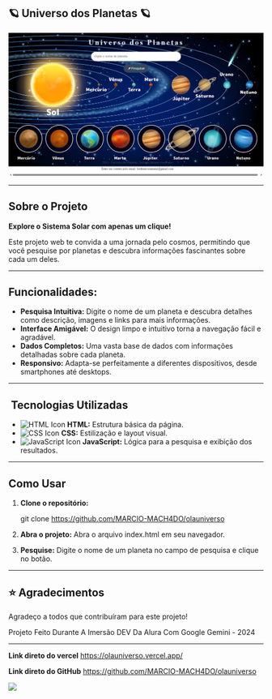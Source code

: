 ## 🪐 Universo dos Planetas 🪐


![tela projeto](img/telaprojeto.png)

---

##  Sobre o Projeto

**Explore o Sistema Solar com apenas um clique!** 

Este projeto web te convida a uma jornada pelo cosmos, permitindo que você pesquise por planetas e descubra informações fascinantes sobre cada um deles. 


---

## Funcionalidades:
* **Pesquisa Intuitiva:** Digite o nome de um planeta e descubra detalhes como descrição, imagens e links para mais informações.
* **Interface Amigável:** O design limpo e intuitivo torna a navegação fácil e agradável.
* **Dados Completos:** Uma vasta base de dados com informações detalhadas sobre cada planeta.
* **Responsivo:** Adapta-se perfeitamente a diferentes dispositivos, desde smartphones até desktops.




---

## ️ Tecnologias Utilizadas
*  ![HTML Icon](https://img.icons8.com/color/48/000000/html-5.png) **HTML:** Estrutura básica da página.
*  ![CSS Icon](https://img.icons8.com/color/48/000000/css3.png) **CSS:** Estilização e layout visual.
*  ![JavaScript Icon](https://img.icons8.com/color/48/000000/javascript.png) **JavaScript:** Lógica para a pesquisa e exibição dos resultados.




---


## Como Usar

1. **Clone o repositório:** 
   
   git clone https://github.com/MARCIO-MACH4DO/olauniverso

2. **Abra o projeto:** Abra o arquivo index.html em seu navegador.

3. **Pesquise:** Digite o nome de um planeta no campo de pesquisa e clique no botão.



---

## ⭐️ Agradecimentos
Agradeço a todos que contribuíram para este projeto!

Projeto Feito Durante A Imersão DEV Da Alura Com Google Gemini - 2024




---



**Link direto do vercel** https://olauniverso.vercel.app/

**Link direto do GitHub** https://github.com/MARCIO-MACH4DO/olauniverso


![](https://media.tenor.com/aGwCdl0YdAMAAAAi/astronauta-moon.gif)
